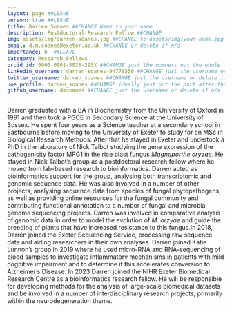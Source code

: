 ```yaml
---
layout: page ##LEAVE
person: true ##LEAVE
title: Darren Soanes ##CHANGE Name to your name
description: Postdoctoral Research Fellow ##CHANGE
img: assets/img/darren-soanes.jpg ##CHANGE to assets/img/your-name.jpg e.g. assets/img/jessica-shields.jpg
email: d.m.soanes@exeter.ac.uk ##CHANGE or delete if n/a
importance: 6  ##LEAVE
category: Research Fellows
orcid_id: 0000-0001-5025-295X ##CHANGE just the numbers not the whole web address!!
linkedin_username: darren-soanes-94779550 ##CHANGE just the username or delete if n/a
twitter_username: darren_soanes ##CHANGE just the username or delete if n/a
uoe_profile: darren_soanes ##CHANGE ideally just put the part after the web_id= sign in the web address i.e. for https://medicine.exeter.ac.uk/people/profile/index.php?web_id=Alice_Franklin just put Alice_Franklin 
github_username: dmsoanes ##CHANGE just the username or delete if n/a
---
```


<!-- DESCRIPTION - PLEASE EDIT THE BELOW -->
Darren graduated with a BA in Biochemistry from the University of Oxford in 1991 and then took a PGCE in Secondary Science at the University of Sussex. He spent four years as a Science teacher at a secondary school in Eastbourne before moving to the University of Exeter to study for an MSc in Biological Research Methods. After that he stayed in Exeter and undertook a PhD in the laboratory of Nick Talbot studying the gene expression of the pathogenicity factor MPG1 in the rice blast fungus <i>Magnaporthe oryzae</i>. He stayed in Nick Talbot’s group as a postdoctoral research fellow where he moved from lab-based research to bioinformatics. Darren acted as bioinformatics support for the group, analysing both transcriptomic and genomic sequence data. He was also involved in a number of other projects, analysing sequence data from species of fungal phytopathogens, as well as providing online resources for the fungal community and contributing functional annotation to a number of fungal and microbial genome sequencing projects. Darren was involved in comparative analysis of genomic data in order to model the evolution of <i>M. orzyae</i> and guide the breeding of plants that have increased resistance to this fungus.In 2018, Darren joined the Exeter Sequencing Service, processing raw sequence data and aiding researchers in their own analyses. Darren joined Katie Lunnon’s group in 2019 where he used micro-RNA and RNA-sequencing of blood samples to investigate inflammatory mechanisms in patients with mild cognitive impairment and to determine if this accelerates conversion to Alzheimer’s Disease. In 2023 Darren joined the NIHR Exeter Biomedical Research Centre as a bioinformatics research fellow. He will be responsible for developing methods for the analysis of large-scale biomedical datasets and be involved in a number of interdisciplinary research projects, primarily within the neurodegeneration theme.


<!-- if you are unsure how to complete this, look here (https://github.com/aspides-js/aspides-js.github.io/blob/master/_people/nicholas-clifton.md?plain=1) for an example or you can slack jessica

